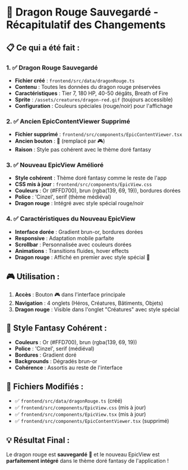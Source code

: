 # 🐉 Dragon Rouge Sauvegardé - Récapitulatif des Changements

## 📋 Ce qui a été fait :

### 1. ✅ **Dragon Rouge Sauvegardé**
- **Fichier créé** : `frontend/src/data/dragonRouge.ts`
- **Contenu** : Toutes les données du dragon rouge préservées
- **Caractéristiques** : Tier 7, 180 HP, 40-50 dégâts, Breath of Fire
- **Sprite** : `/assets/creatures/dragon-red.gif` (toujours accessible)
- **Configuration** : Couleurs spéciales (rouge/noir) pour l'affichage

### 2. ✅ **Ancien EpicContentViewer Supprimé**
- **Fichier supprimé** : `frontend/src/components/EpicContentViewer.tsx`
- **Ancien bouton** : 🐉 (remplacé par 🎮)
- **Raison** : Style pas cohérent avec le thème doré fantasy

### 3. ✅ **Nouveau EpicView Amélioré**
- **Style cohérent** : Thème doré fantasy comme le reste de l'app
- **CSS mis à jour** : `frontend/src/components/EpicView.css`
- **Couleurs** : Or (#FFD700), brun (rgba(139, 69, 19)), bordures dorées
- **Police** : 'Cinzel', serif (thème médiéval)
- **Dragon rouge** : Intégré avec style spécial rouge/noir

### 4. ✅ **Caractéristiques du Nouveau EpicView**
- **Interface dorée** : Gradient brun-or, bordures dorées
- **Responsive** : Adaptation mobile parfaite
- **Scrollbar** : Personnalisée avec couleurs dorées
- **Animations** : Transitions fluides, hover effects
- **Dragon rouge** : Affiché en premier avec style spécial 🐉

## 🎮 Utilisation :
1. **Accès** : Bouton 🎮 dans l'interface principale
2. **Navigation** : 4 onglets (Héros, Créatures, Bâtiments, Objets)
3. **Dragon rouge** : Visible dans l'onglet "Créatures" avec style spécial

## 🎨 Style Fantasy Cohérent :
- **Couleurs** : Or (#FFD700), brun (rgba(139, 69, 19))
- **Police** : 'Cinzel', serif (médiéval)
- **Bordures** : Gradient doré
- **Backgrounds** : Dégradés brun-or
- **Cohérence** : Assortis au reste de l'interface

## 📁 Fichiers Modifiés :
- ✅ `frontend/src/data/dragonRouge.ts` (créé)
- ✅ `frontend/src/components/EpicView.css` (mis à jour)
- ✅ `frontend/src/components/EpicView.tsx` (mis à jour)
- ✅ `frontend/src/components/EpicContentViewer.tsx` (supprimé)

## 💡 Résultat Final :
Le dragon rouge est **sauvegardé** 🐉 et le nouveau EpicView est **parfaitement intégré** dans le thème doré fantasy de l'application ! 